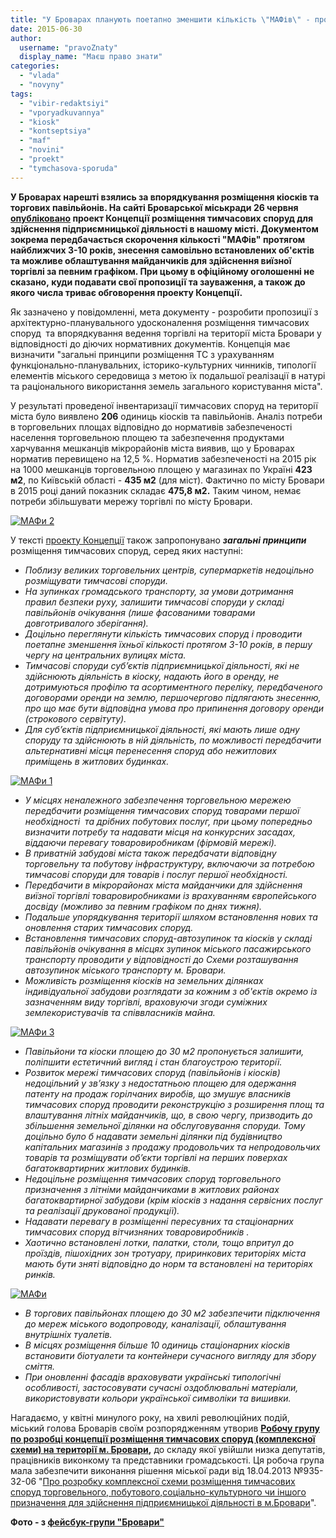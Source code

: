 ```yaml
---
title: "У Броварах планують поетапно зменшити кількість \"МАФів\" - протягом 3-10 років"
date: 2015-06-30
author: 
  username: "pravoZnaty"
  display_name: "Маєш право знати"
categories: 
  - "vlada"
  - "novyny"
tags: 
  - "vibir-redaktsiyi"
  - "vporyadkuvannya"
  - "kiosk"
  - "kontseptsiya"
  - "maf"
  - "novini"
  - "proekt"
  - "tymchasova-sporuda"
---
```


**У Броварах нарешті взялись за впорядкування розміщення кіосків та торгових павільйонів. На сайті Броварської міськради 26 червня [опубліковано](http://www.brovary.kiev.ua/do-uvagi-gromadskost%D1%96-proekt-kontsepts%D1%96%D1%97-rozm%D1%96shchennya-timchasovikh-sporud-dlya-zd%D1%96isnennya-p%D1%96dpri%D1%94) проект Концепції розміщення тимчасових споруд для здійснення підприємницької діяльності в нашому місті. Документом зокрема передбачається скорочення кількості "МАФів" протягом найближчих 3-10 років, знесення самовільно встановлених об'єктів та можливе облаштування майданчиків для здійснення виїзної торгівлі за певним графіком. При цьому в офіційному оголошенні не сказано, куди подавати свої пропозиції та зауваження, а також до якого числа триває обговорення проекту Концепції.**

Як зазначено у повідомленні, мета документу - розробити пропозиції з архітектурно-планувального удосконалення розміщення тимчасових споруд  та впорядкування ведення торгівлі на території міста Бровари у відповідності до діючих нормативних документів. Концепція має визначити "загальні принципи розміщення ТС з урахуванням функціонально-планувальних, історико-культурних чинників, типології елементів міського середовища з метою їх подальшої реалізації в натурі та раціонального використання земель загального користування міста".

У результаті проведеної інвентаризації тимчасових споруд на території міста було виявлено **206** одиниць кіосків та павільйонів. Аналіз потреби в торговельних площах відповідно до нормативів забезпеченості населення торговельною площею та забезпечення продуктами харчування мешканців мікрорайонів міста виявив, що у Броварах норматив перевищено на 12,5 %. Норматив забезпеченості на 2015 рік на 1000 мешканців торговельною площею у магазинах по Україні **423 м2**, по Київській області - **435 м2** (для міст). Фактично по місту Бровари в 2015 році даний показник складає **475,8 м2.** Таким чином, немає потреби збільшувати мережу торгівлі по місту Бровари.

[![МАФи 2](https://mpz.brovary.org/wp-content/uploads/2015/06/MAFy-2.jpg)](https://mpz.brovary.org/wp-content/uploads/2015/06/MAFy-2.jpg)

У тексті [проекту Концепції](http://www.brovary.kiev.ua/do-uvagi-gromadskost%D1%96-proekt-kontsepts%D1%96%D1%97-rozm%D1%96shchennya-timchasovikh-sporud-dlya-zd%D1%96isnennya-p%D1%96dpri%D1%94) також запропонувано _**загальні принципи**_ розміщення тимчасових споруд, серед яких наступні:

- _Поблизу великих торговельних центрів, супермаркетів недоцільно розміщувати тимчасові споруди._
- _На зупинках громадського транспорту, за умови дотримання правил безпеки руху, залишити тимчасові споруди у складі павільйонів очікування (лише фасованими товарами довготривалого зберігання)._
- _Доцільно переглянути кількість тимчасових споруд і проводити поетапне зменшення їхньої кількості протягом 3-10 років, в першу чергу на центральних вулицях міста._
- _Тимчасові споруди суб’єктів підприємницької діяльності, які не здійснюють діяльність в кіоску, надають його в оренду, не дотримуються профілю та асортиментного переліку, передбаченого договорами оренди на землю, першочергово підлягають знесенню, про що має бути відповідна умова про припинення договору оренди (строкового сервітуту)._
- _Для суб’єктів підприємницької діяльності, які мають лише одну споруду та здійснюють в ній діяльність, по можливості передбачити альтернативні місця перенесення споруд або нежитлових приміщень в житлових будинках._

[![МАФи 1](https://mpz.brovary.org/wp-content/uploads/2015/06/MAFy-1.jpg)](https://mpz.brovary.org/wp-content/uploads/2015/06/MAFy-1.jpg)

- _У місцях неналежного забезпечення торговельною мережею передбачити розміщення тимчасових споруд товарами першої необхідності  та дрібних побутових послуг, при цьому попередньо визначити потребу та надавати місця на конкурсних засадах, віддаючи перевагу товаровиробникам (фірмовій мережі)._
- _В приватній забудові міста також передбачати відповідну торговельну та побутову інфраструктуру, включаючи за потребою тимчасові споруди для товарів і послуг першої необхідності._
- _Передбачити в мікрорайонах міста майданчики для здійснення виїзної торгівлі товаровиробниками із врахуванням європейського досвіду (можливо за певним графіком по днях тижня)._
- _Подальше упорядкування території шляхом встановлення нових та оновлення старих тимчасових споруд._
- _Встановлення тимчасових споруд-автозупинок та кіосків у складі павільйонів очікування в місцях зупинок міського пасажирського транспорту проводити у відповідності до Схеми розташування автозупинок міського транспорту м. Бровари._
- _Можливість розміщення кіосків на земельних ділянках індивідуальної забудови розглядати за кожним з об'єктів окремо із зазначенням виду торгівлі, враховуючи згоди суміжних землекористувачів та співвласників майна._

[![МАФи 3](https://mpz.brovary.org/wp-content/uploads/2015/06/MAFy-3.jpg)](https://mpz.brovary.org/wp-content/uploads/2015/06/MAFy-3.jpg)

- _Павільйони та кіоски площею до 30 м2 пропонується залишити, поліпшити естетичний вигляд і стан благоустрою території._
- _Розвиток мережі тимчасових споруд (павільйонів і кіосків) недоцільний у зв’язку з недостатньою площею для одержання патенту на продаж горілчаних виробів, що змушує власників тимчасових споруд проводити реконструкцію з розширення площ та влаштування літніх майданчиків, що, в свою чергу, призводить до збільшення земельної ділянки на обслуговування споруди. Тому доцільно було б надавати земельні ділянки під будівництво капітальних магазинів з продажу продовольчих та непродовольчих товарів та розміщувати об’єкти торгівлі на перших поверхах багатоквартирних житлових будинків._
- _Недоцільне розміщення тимчасових споруд торговельного призначення з літніми майданчиками в житлових районах багатоквартирної забудови (крім кіосків з надання сервісних послуг та реалізації друкованої продукції)._
- _Надавати перевагу в розміщенні пересувних та стаціонарних тимчасових споруд вітчизняних товаровиробників ._
- _Хаотично встановлені лотки, палатки, столи, тощо впритул до проїздів, пішохідних зон тротуару, приринкових територіях міста мають бути зняті відповідно до норм та встановлені на територіях ринків._

[![МАФи](https://mpz.brovary.org/wp-content/uploads/2015/06/MAFy.jpg)](https://mpz.brovary.org/wp-content/uploads/2015/06/MAFy.jpg)

- _В торгових павільйонах площею до 30 м2 забезпечити підключення до мереж міського водопроводу, каналізації, облаштування внутрішніх туалетів._
- _В місцях розміщення більше 10 одиниць стаціонарних кіосків встановити біотуалети та контейнери сучасного вигляду для збору сміття._
- _При оновленні фасадів враховувати українські типологічні особливості, застосовувати сучасні оздоблювальні матеріали, використовувати кольори української символіки та вишивки._

Нагадаємо, у квітні минулого року, на хвилі революційних подій, міський голова Броварів своїм розпорядженням утворив **[Робочу групу по розробці концепції розміщення тимчасових споруд (комплексної схеми) на території м. Бровари](http://brovary-rada.gov.ua/rozporyadzhennya-m%D1%96skogo-golovi-v%D1%96d-11042014-%E2%84%9660-od-pro-stvorennya-robocho%D1%97-grupi),** до складу якої увійшли низка депутатів, працівників виконкому та представники громадськості. Ця робоча група мала забезпечити виконання рішення міської ради від 18.04.2013 №935-32-06 "[Про розробку комплексної схеми розміщення тимчасових споруд торговельного, побутового,соціально-культурного чи іншого призначення для здійснення підприємницької діяльності в м.Бровари](http://brovary-rada.gov.ua/r%D1%96shennya-m%D1%96sko%D1%97-radi-v%D1%96d-18042013-%E2%84%96935-32-06-pro-rozrobku-kompleksno%D1%97-skhemi-rozm%D1%96shchennya-timchas)".

**Фото - з [фейсбук-групи "Бровари"](https://www.facebook.com/groups/brovary/)**
